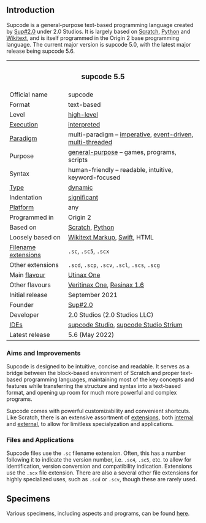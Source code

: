 ## Introduction

Supcode is a general-purpose text-based programming language created by [Sup#2.0](https://github.com/Sup2point0) under 2.0 Studios. It is largely based on [Scratch](https://scratch.mit.edu), [Python](https://python.org) and [Wikitext](https://mediawiki.org/wiki/Wikitext), and is itself programmed in the Origin 2 base programming language. The current major version is supcode 5.0, with the latest major release being supcode 5.6.

<table>
  <tr>
    <th colspan="2"> <h3> supcode 5.5 </h3> </th>
  </tr>
  <tr>
    <td> Official name </td>
    <td> supcode </td>
  </tr>
  <tr>
    <td> Format </td>
    <td> text-based </td>
  </tr>
  <tr>
    <td> Level </td>
    <td> <a href="https://wikipedia.org/wiki/High-level_programming_language">high-level</a> </td>
  </tr>
  <tr>
    <td> <a href="https://wikipedia.org/wiki/Execution_(computing)">Execution</a> </td>
    <td> <a href="https://wikipedia.org/wiki/Interpreter_(computing)">interpreted</a> </td>
  </tr>
  <tr>
    <td> <a href="https://wikipedia.org/wiki/Programming_paradigm">Paradigm</a> </td>
    <td> multi-paradigm – <a href="https://wikipedia.org/wiki/Imperative_programming">imperative</a>, <a href="https://wikipedia.org/wiki/Event-driven_programming">event-driven</a>, <a href="https://wikipedia.org/wiki/Parallel_computing">multi-threaded</a> </td>
  </tr>
  <tr>
    <td> Purpose </td>
    <td> <a href="https://wikipedia.org/wiki/General-purpose_programming_language">general-purpose</a> – games, programs, scripts </td>
  </tr>
  <tr>
    <td> Syntax </td>
    <td> human-friendly – readable, intuitive, keyword-focused </td>
  </tr>
  <tr>
    <td> <a href="https://wikipedia.org/wiki/Type_system">Type</a> </td>
    <td> <a href="https://wikipedia.org/wiki/Type_system#DYNAMIC">dynamic</a> </td>
  </tr>
  <tr>
    <td> Indentation </td>
    <td> <a href="https://wikipedia.org/wiki/Off-side_rule">significant</a> </td>
  </tr>
  <tr>
    <td> <a href="https://wikipedia.org/wiki/Operating_system">Platform</a> </td>
    <td> any </td>
  </tr>
  <tr>
    <td> Programmed in </td>
    <td> Origin 2 </td>
  </tr>
  <tr>
    <td> Based on </td>
    <td> <a href="https://scratch.mit.edu">Scratch</a>, <a href="https://python.org">Python</a> </td>
  </tr>
  <tr>
    <td> Loosely based on </td>
    <td> <a href="https://mediawiki.org/wiki/Wikitext">Wikitext Markup</a>, <a href="https://swift.org">Swift</a>, HTML </td>
  </tr>
  <tr>
    <td> <a href="https://wikipedia.org/wiki/Filename_extension">Filename extensions</a> </td>
    <td> <code>.sc</code>, <code>.sc5</code>, <code>.scx</code> </td>
  </tr>
  <tr>
    <td> Other extensions </td>
    <td> <code>.scd</code>, <code>.scp</code>, <code>.scv</code>, <code>.scl</code>, <code>.scs</code>, <code>.scg</code> </td>
  </tr>
  <tr>
    <td> Main <a href="https://wikipedia.org/wiki/Flavors_(programming_language)">flavour</a> </td>
    <td> <a href="source/syntax.md#utinax">Utinax One</a> </td>
  </tr>
  <tr>
    <td> Other flavours </td>
    <td> <a href="source/syntax.md#veritinax">Veritinax One</a>, <a href="source/syntax.md#resinax">Resinax 1.6</a> </td>
  </tr>
  <tr>
    <td> Initial release </td>
    <td> September 2021 </td>
  </tr>
  <tr>
    <td> Founder </td>
    <td> <a href="https://github.com/Sup2point0">Sup#2.0</a> </td>
  </tr>
  <tr>
    <td> Developer </td>
    <td>  2.0 Studios (2.0 Studios LLC) </td>
  </tr>
  <tr>
    <td> <a href="https://wikipedia.org/wiki/Integrated_development_environment">IDEs</a> </td>
    <td> <a href="suplus/supcode%20Studio">supcode Studio</a>, <a href="suplus/supcode%20Studio/supcode%20Studio%20Strium">supcode Studio Strium</a> </td>
  </tr>
  <tr>
    <td> Latest release </td>
    <td> 5.6 (May 2022) </td>
  </tr>
</table>

### Aims and Improvements
Supcode is designed to be intuitive, concise and readable. It serves as a bridge between the block-based environment of Scratch and proper text-based programming languages, maintaining most of the key concepts and features while transferring the structure and syntax into a text-based format, and opening up room for much more powerful and complex programs.

Supcode comes with powerful customizability and convenient shortcuts. Like Scratch, there is an extensive assortment of [extensions](extensions), both [internal](extensions/ixtensions) and [external](extensions), to allow for limitless specialyzation and applications.

### Files and Applications
Supcode files use the `.sc` filename extension. Often, this has a number following it to indicate the version number, i.e. `.sc4`, `.sc5`, etc. to allow for identification, version conversion and compatibility indication. Extensions use the `.scx` file extension. There are also a several other file extensions for highly specialized uses, such as `.scd` or `.scv`, though these are rarely used.


## Specimens
Various specimens, including aspects and programs, can be found [here](specimens).
